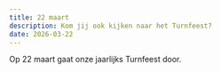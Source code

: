 ```yaml
---
title: 22 maart
description: Kom jij ook kijken naar het Turnfeest?
date: 2026-03-22
---
```


Op 22 maart gaat onze jaarlijks Turnfeest door.
